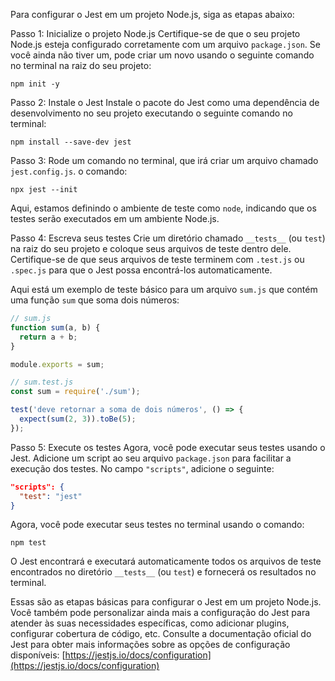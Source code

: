 Para configurar o Jest em um projeto Node.js, siga as etapas abaixo:

Passo 1: Inicialize o projeto Node.js
Certifique-se de que o seu projeto Node.js esteja configurado corretamente com um arquivo `package.json`. Se você ainda não tiver um, pode criar um novo usando o seguinte comando no terminal na raiz do seu projeto:

```
npm init -y
```

Passo 2: Instale o Jest
Instale o pacote do Jest como uma dependência de desenvolvimento no seu projeto executando o seguinte comando no terminal:

```
npm install --save-dev jest
```

Passo 3: Rode um comando no terminal, que irá criar um arquivo chamado `jest.config.js`. o comando:

```
npx jest --init
```

Aqui, estamos definindo o ambiente de teste como `node`, indicando que os testes serão executados em um ambiente Node.js.

Passo 4: Escreva seus testes
Crie um diretório chamado `__tests__` (ou `test`) na raiz do seu projeto e coloque seus arquivos de teste dentro dele. Certifique-se de que seus arquivos de teste terminem com `.test.js` ou `.spec.js` para que o Jest possa encontrá-los automaticamente.

Aqui está um exemplo de teste básico para um arquivo `sum.js` que contém uma função `sum` que soma dois números:

```javascript
// sum.js
function sum(a, b) {
  return a + b;
}

module.exports = sum;
```

```javascript
// sum.test.js
const sum = require('./sum');

test('deve retornar a soma de dois números', () => {
  expect(sum(2, 3)).toBe(5);
});
```

Passo 5: Execute os testes
Agora, você pode executar seus testes usando o Jest. Adicione um script ao seu arquivo `package.json` para facilitar a execução dos testes. No campo `"scripts"`, adicione o seguinte:

```json
"scripts": {
  "test": "jest"
}
```

Agora, você pode executar seus testes no terminal usando o comando:

```
npm test
```

O Jest encontrará e executará automaticamente todos os arquivos de teste encontrados no diretório `__tests__` (ou `test`) e fornecerá os resultados no terminal.

Essas são as etapas básicas para configurar o Jest em um projeto Node.js. Você também pode personalizar ainda mais a configuração do Jest para atender às suas necessidades específicas, como adicionar plugins, configurar cobertura de código, etc. Consulte a documentação oficial do Jest para obter mais informações sobre as opções de configuração disponíveis: [https://jestjs.io/docs/configuration](https://jestjs.io/docs/configuration)